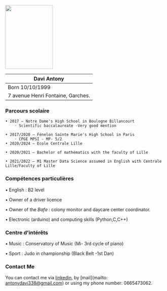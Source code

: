 
<img src="https://user-images.githubusercontent.com/91521656/135161079-9321921e-a810-43b9-9b89-004a31072fac.jpg" width="150" height="200"> 
 
 Davi Antony | 
------------ | 
Born 10/10/1999 | 
7 avenue Henri Fontaine, Garches. |

### Parcours scolaire

    • 2017 – Notre Dame's High School in Boulogne Billancourt
        ◦ Scientific baccalaureate -Very good mention 

    • 2017/2020 – Fénelon Sainte Marie's High School in Paris
        ◦ CPGE MPSI - MP- 5/2
    • 2020/2024 – Ecole Centrale Lille
   
    • 2020/2021 – Bachelor of mathématics with the faculty of Lille 
       
    • 2021/2022 – M1 Master Data Science assumed in English with Centrale Lille/Faculty of Lille

    

### Compétences particulières

 • English : B2 level

 • Owner of a driver licence
 
 • Owner of the *Bafa* : colony monitor and daycare center coordinator.
  
 • Electronic (arduino) and computing skills (Python,C,C++)


### Centre d'intérêts
   • Music : Conservatory of Music (Mi- 3rd cycle of piano)
   
   • Sport : Judo in championship (Black Belt -1st Dan)

 
### Contact Me
You can contact me via [linkedin]( www.linkedin.com/in/antony-davi-5904521b7), by [mail](mailto: antonydavi338@gmail.com) or using my phone number: 0665473062.
